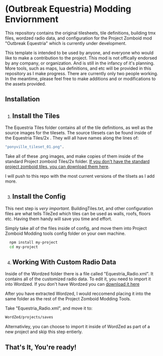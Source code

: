 
# (Outbreak Equestria) Modding Enviornment 

This repository contains the original tilesheets, tile definitions, building tmx files, wordzed radio data, and configuration for the Project Zomboid mod "Outbreak Equestria" which is currently under development. 

This template is intended to be used by anyone, and everyone who would like to make a contribution to the project. This mod is not offically endorsed by any company, or organization. And is still in the infancy of it's planning. More tools, such as maps, lua definitions, and etc will be provided in this repository as I make progress. There are currently only two people working. In the meantime, please feel free to make additions and or modifications to the assets provided. 


## Installation

1. ## Install the Tiles
 The Equestria Tiles folder contains all of the tile definitions, as well as the source images for the tilesets. The source tilesets can be found inside of the Equestria Tiles/2x . They will all have names along the lines of:
```bash
"ponyville_tileset_01.png". 
```

Take all of these .png images, and make copies of them inside of the standard Project zomboid Tiles/2x folder.
[If you don't have the standard project zomboid tiles, you can download them here](https://www.dropbox.com/s/dnirnjphryhtc8w/Tiles-Apr-17-2021.zip?dl=0).

I will push to this repo with the most current versions of the tilsets as I add more. 

3. ## Install the Config 

This next step is *very important*. BuildingTiles.txt, and other configuration files are what tells TileZed which tiles can be used as walls, roofs, floors etc. Having them handy will save you time and effort. 

Simply take all of the files inside of config, and move them into Project Zomboid Modding tools config folder on your own machine. 
```bash
  npm install my-project
  cd my-project
```


4. ## Working With Custom Radio Data

Inside of the Wordzed folder there is a file called "Equestria_Radio.xml". It contains all of the customized radio data. To edit it, you need to import it into Wordzed. If you don't have Wordzed you can [download it here](https://drive.google.com/file/d/1vY-08QJBIzh8gxzIzhGuyLs-RP-CV2T3/view)

After you have extracted Wordzed, I would reccomend placing it into the same folder as the rest of the Project Zomboid Modding Tools. 

Take "Equestria_Radio.xml", and move it to: 

```bash
WordZed/projects/saves
```

Alternativley, you can choose to import it inside of WordZed as part of a new project and skip this step entierly. 


## That's It, You're ready! 

    
